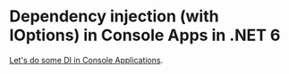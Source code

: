# Dependency injection (with IOptions) in Console Apps in .NET 6

<a href="https://keestalkstech.com/2018/04/dependency-injection-with-ioptions-in-console-apps-in-net-core-2/">Let's do some DI in Console Applications</a>.
